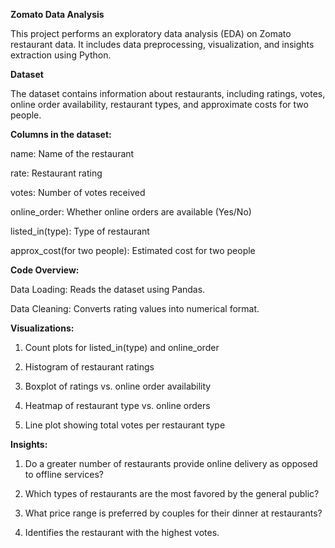**Zomato Data Analysis**

  This project performs an exploratory data analysis (EDA) on Zomato restaurant data. It includes data preprocessing, visualization, and insights extraction using Python.

**Dataset**

  The dataset contains information about restaurants, including ratings, votes, online order availability, restaurant types, and approximate costs for two people.

**Columns in the dataset:**

name: Name of the restaurant

rate: Restaurant rating

votes: Number of votes received

online_order: Whether online orders are available (Yes/No)

listed_in(type): Type of restaurant

approx_cost(for two people): Estimated cost for two people

**Code Overview:**

Data Loading: Reads the dataset using Pandas.

Data Cleaning: Converts rating values into numerical format.

**Visualizations:**

1) Count plots for listed_in(type) and online_order

2) Histogram of restaurant ratings

3) Boxplot of ratings vs. online order availability

4) Heatmap of restaurant type vs. online orders

5) Line plot showing total votes per restaurant type

**Insights:**

1) Do a greater number of restaurants provide online delivery as opposed to offline services?

2) Which types of restaurants are the most favored by the general public?

3) What price range is preferred by couples for their dinner at restaurants?

4) Identifies the restaurant with the highest votes.

